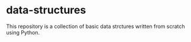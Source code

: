 # data-structures
This repository is a collection of basic data strctures written from scratch using Python.
